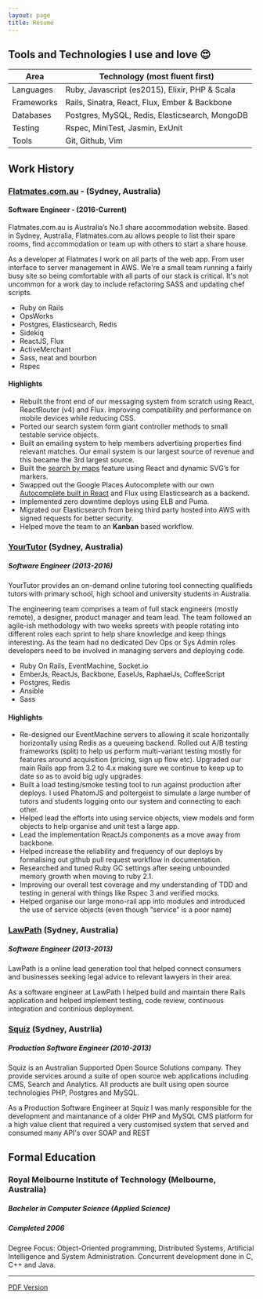```yaml
---
layout: page
title: Résumé
---
```


## Tools and Technologies I use and love 😍

| Area       | Technology (most fluent first)                        |
| ---------- | ----------------------------------------------------- |
| Languages  | Ruby, Javascript (es2015), Elixir, PHP & Scala        |
| Frameworks | Rails, Sinatra, React, Flux, Ember & Backbone         |
| Databases  | Postgres, MySQL, Redis, Elasticsearch, MongoDB        |
| Testing    | Rspec, MiniTest, Jasmin, ExUnit                       |
| Tools      | Git, Github, Vim                                      |

## Work History

### [Flatmates.com.au](https://flatmates.com.au) - (Sydney, Australia)
#### Software Engineer - (2016-Current)

Flatmates.com.au is Australia’s No.1 share accommodation website. Based in Sydney, Australia, Flatmates.com.au allows people to list their spare rooms, find accommodation or team up with others to start a share house.

As a developer at Flatmates I work on all parts of the web app. From user interface to server management in AWS. We're a small team running a fairly busy site so being comfortable with all parts of our stack is critical. It's not uncommon for a work day to include refactoring SASS and updating chef scripts.

 - Ruby on Rails
 - OpsWorks
 - Postgres, Elasticsearch, Redis
 - Sidekiq
 - ReactJS, Flux
 - ActiveMerchant
 - Sass, neat and bourbon
 - Rspec

#### Highlights

 - Rebuilt the front end of our messaging system from scratch using React, ReactRouter (v4) and Flux. Improving compatibility and performance on mobile devices while reducing CSS.
 - Ported our search system form giant controller methods to small testable service objects.
 - Built an emailing system to help members advertising properties find relevant matches. Our email system is our largest source of revenue and this became the 3rd largest source.
 - Built the [search by maps](https://flatmates.com.au/rooms/enmore-2042) feature using React and dynamic SVG’s for markers.
 - Swapped out the Google Places Autocomplete with our own [Autocomplete built in React](https://flatmates.com.au/value-my-room/enmore-2042) and Flux using Elasticsearch as a backend.
 - Implemented zero downtime deploys using ELB and Puma.
 - Migrated our Elasticsearch from being third party hosted into AWS with signed requests for better security.
 - Helped move the team to an **Kanban** based workflow.

### [YourTutor](http://yourtutor.com.au) (Sydney, Australia)
##### Software Engineer (2013-2016)

YourTutor provides an on-demand online tutoring tool connecting qualifieds tutors with primary school, high school and university students in Australia.

The engineering team comprises a team of full stack engineers (mostly remote), a designer, product manager and team lead. The team followed an agile-ish methodology with two weeks spreets with people rotating into different roles each sprint to help share knowledge and keep things interesting. As the team had no dedicated Dev Ops or Sys Admin roles developers need to be involved in managing servers and deploying code.

- Ruby On Rails, EventMachine, Socket.io
- EmberJs, ReactJs, Backbone, EaselJs, RaphaelJs, CoffeeScript
- Postgres, Redis
- Ansible
- Sass

#### Highlights

- Re-designed our EventMachine servers to allowing it scale horizontally horizontally using Redis as a queueing backend.
Rolled out A/B testing frameworks (split) to help us perform multi-variant testing mostly for features around acquisition (pricing, sign up flow etc).
Upgraded our main Rails app from 3.2 to 4.x making sure we continue to keep up to date so as to avoid big ugly upgrades.
- Built a load testing/smoke testing tool to run against production after deploys. I used PhatomJS and poltergeist to simulate a large number of tutors and students logging onto our system and connecting to each other.
- Helped lead the efforts into using service objects, view models and form objects to help organise and unit test a large app.
- Lead the implementation ReactJs components as a move away from backbone.
- Helped increase the reliability and frequency of our deploys by formalising out github pull request workflow in documentation.
- Researched and tuned Ruby GC settings after seeing unbounded memory growth when moving to ruby 2.1.
- Improving our overall test coverage and my understanding of TDD and testing in general with things like Rspec 3 and verified mocks.
- Helped organise our large mono-rail app into modules and introduced the use of service objects (even though “service” is a poor name)

### [LawPath](http://lawpath.com.au) (Sydney, Australia)
##### Software Engineer (2013-2013)

LawPath is a online lead generation tool that helped connect consumers and businesses seeking legal advice to relevant lawyers in their area.

As a software engineer at LawPath I helped build and maintain there Rails application and helped implement testing, code review, continuous integration and continious deployment.

### [Squiz](http://squiz.com.au) (Sydney, Austrlia)
##### Production Software Engineer (2010-2013)

Squiz is an Australian Supported Open Source Solutions company. They provide services around a suite of open source web applications including CMS, Search and Analytics. All products are built using open source technologies PHP, Postgres and MySQL.

As a Production Software Engineer at Squiz I was manly responsible for the development and maintanance of a older PHP and MySQL CMS platform for a high value client that required a very customised system that served and consumed many API's over SOAP and REST

## Formal Education
### Royal Melbourne Institute of Technology (Melbourne, Australia)
##### Bachelor in Computer Science (Applied Science)
##### Completed 2006

Degree Focus: Object-Oriented programming, Distributed Systems, Artificial Intelligence and System Administration. Concurrent development done in C, C++ and Java.

---
[PDF Version](https://www.dropbox.com/s/3ry3fv04mi3mjja/HanLoongLiauw2017.pdf?dl=0)
